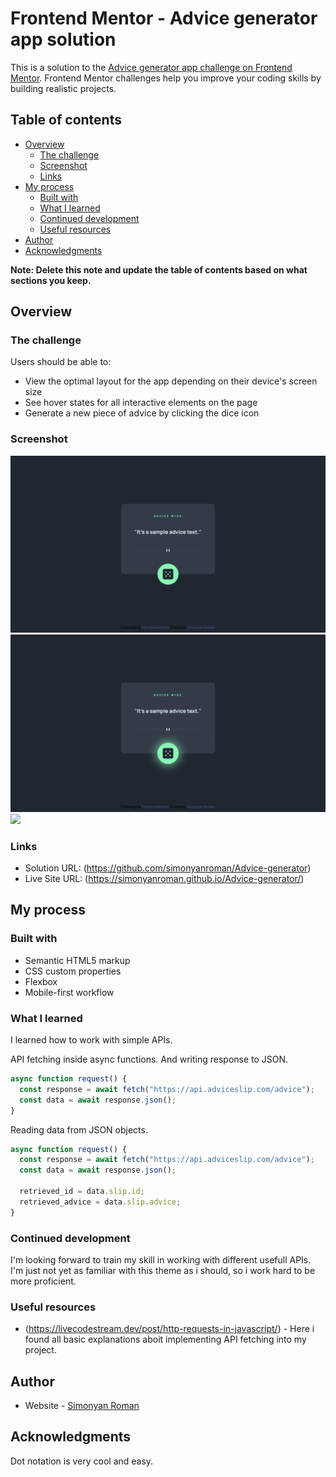 # Frontend Mentor - Advice generator app solution

This is a solution to the [Advice generator app challenge on Frontend Mentor](https://www.frontendmentor.io/challenges/advice-generator-app-QdUG-13db). Frontend Mentor challenges help you improve your coding skills by building realistic projects.

## Table of contents

- [Overview](#overview)
  - [The challenge](#the-challenge)
  - [Screenshot](#screenshot)
  - [Links](#links)
- [My process](#my-process)
  - [Built with](#built-with)
  - [What I learned](#what-i-learned)
  - [Continued development](#continued-development)
  - [Useful resources](#useful-resources)
- [Author](#author)
- [Acknowledgments](#acknowledgments)

**Note: Delete this note and update the table of contents based on what sections you keep.**

## Overview

### The challenge

Users should be able to:

- View the optimal layout for the app depending on their device's screen size
- See hover states for all interactive elements on the page
- Generate a new piece of advice by clicking the dice icon

### Screenshot

![](./screenshotDesktop1.png)
![](./screenshotDesktop2.png)
![](./screenshotMobile1.png.png)

### Links

- Solution URL: (https://github.com/simonyanroman/Advice-generator)
- Live Site URL: (https://simonyanroman.github.io/Advice-generator/)

## My process

### Built with

- Semantic HTML5 markup
- CSS custom properties
- Flexbox
- Mobile-first workflow

### What I learned

I learned how to work with simple APIs.

API fetching inside async functions. And writing response to JSON.

```js
async function request() {
  const response = await fetch("https://api.adviceslip.com/advice");
  const data = await response.json();
}
```

Reading data from JSON objects.

```js
async function request() {
  const response = await fetch("https://api.adviceslip.com/advice");
  const data = await response.json();

  retrieved_id = data.slip.id;
  retrieved_advice = data.slip.advice;
}
```

### Continued development

I'm looking forward to train my skill in working with different usefull APIs. I'm just not yet as familiar with this theme as i should, so i work hard to be more proficient.

### Useful resources

- (https://livecodestream.dev/post/http-requests-in-javascript/) - Here i found all basic explanations aboit implementing API fetching into my project.

## Author

- Website - [Simonyan Roman](https://www.linkedin.com/in/simonyanrr)

## Acknowledgments

Dot notation is very cool and easy.
